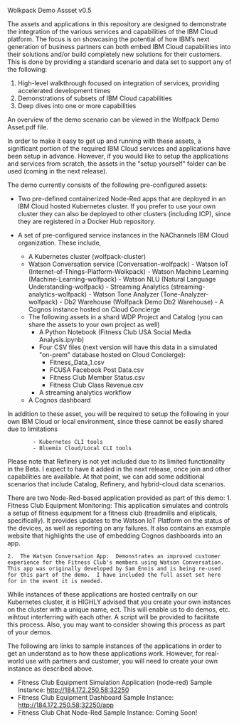 Wolkpack Demo Assset v0.5

The assets and applications in this repository are designed to demonstrate the integration of the various services and capabilities of the IBM Cloud platform.   The focus is on showcasing the potential of how IBM’s next generation of business partners can both embed IBM Cloud capabilities into their solutions and/or build completely new solutions for their customers.  This is done by providing a standard scenario and data set to support any of the following:

1.	High-level walkthrough focused on integration of services, providing accelerated development times
2.	Demonstrations of subsets of IBM Cloud capabilities
3.	Deep dives into one or more capabilities

An overview of the demo scenario can be viewed in the Wolfpack Demo Asset.pdf file.

In order to make it easy to get up and running with these assets, a significant portion of the required IBM Cloud services and applications have been setup in advance.  However, if you would like to setup the applications and services from scratch, the assets in the "setup yourself" folder can be used (coming in the next release).

The demo currently consists of the following pre-configured assets:
- Two pre-defined containerized Node-Red apps that are deployed in an IBM Cloud hosted Kubernetes cluster.  If you prefer to use your own cluster they can also be deployed to other clusters (including ICP), since they are registered in a Docker Hub repository.
- A set of pre-configured service instances in the NAChannels IBM Cloud organization.  These include,

   - A Kubernetes cluster (wolfpack-cluster)
   - Watson Conversation service (Conversation-wolfpack)
            - Watson IoT (Internet-of-Things-Platform-Wolkpack)
            - Watson Machine Learning (Machine-Learning-wolfpack)
            - Watson NLU (Natural Language Understanding-wolfpack)
            - Streaming Analytics (streaming-analytics-wolfpack)
            - Watson Tone Analyzer (Tone-Analyzer-wolfpack)
            - Db2 Warehouse (Wolfpack Demo Db2 Warehouse)
            - A Cognos instance hosted on Cloud Concierge
    - The following assets in a shard WDP Project and Catalog (you can share the assets to your own project as well)
        - A Python Notebook (Fitness Club USA Social Media Analysis.ipynb)
        - Four CSV files (next version will have this data in a simulated "on-prem" database hosted on Cloud Concierge):
            - Fitness_Data_1.csv
            - FCUSA Facebook Post Data.csv
            - Fitness Club Member Status.csv
            - Fitness Club Class Revenue.csv
        - A streaming analytics workflow
    - A Cognos dashboard

In addition to these asset, you will be required to setup the following in your own IBM Cloud or local environment, since these cannot be easily shared due to limitations

            - Kubernetes CLI tools
            - Bluemix Cloud/Local CLI tools

Please note that Refinery is not yet included due to its limited functionality in the Beta.  I expect to have it added in the next release, once join and other capabilities are available.  At that point, we can add some additional scenarios that include Catalog, Refinery, and hybrid-cloud data scenarios.

There are two Node-Red-based application provided as part of this demo:
    1.  Fitness Club Equipment Monitoring:  This application simulates and controls a setup of fitness equipment for a fitness club (treadmills and elipticals, specifically).  It provides updates to the Watson IoT Platform on the status of the devices, as well as reporting on any failures.  It also contains an example website that highlights the use of embedding Cognos dashboards into an app.

    2.  The Watson Conversation App:  Demonstrates an improved customer experience for the Fitness Club's members using Watson Conversation.  This app was originally developed by Sam Ennis and is being re-used for this part of the demo.  I have included the full asset set here for in the event it is needed.
    
While instances of these applications are hosted centrally on our Kubernetes cluster, it is HIGHLY advised that you create your own instances on the cluster with a unique name, ect.  This will enable us to do demos, etc. wihtout interferring with each other. A script will be provided to facilitate this process.  Also, you may want to consider showing this process as part of your demos. 
    
    

The following are links to sample instances of the applications in order to get an understand as to how these applications work.  However, for real-world use with partners and customer, you will need to create your own instance as described above.

  - Fitness Club Equipment Simulation Application (node-red) Sample Instance: http://184.172.250.58:32250
  - Fitness Club Equipment Dashboard Sample Instance: http://184.172.250.58:32250/app
  - Fitness Club Chat Node-Red Sample Instance: Coming Soon!
